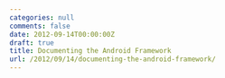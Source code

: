 ```yaml
---
categories: null
comments: false
date: 2012-09-14T00:00:00Z
draft: true
title: Documenting the Android Framework
url: /2012/09/14/documenting-the-android-framework/
---
```

